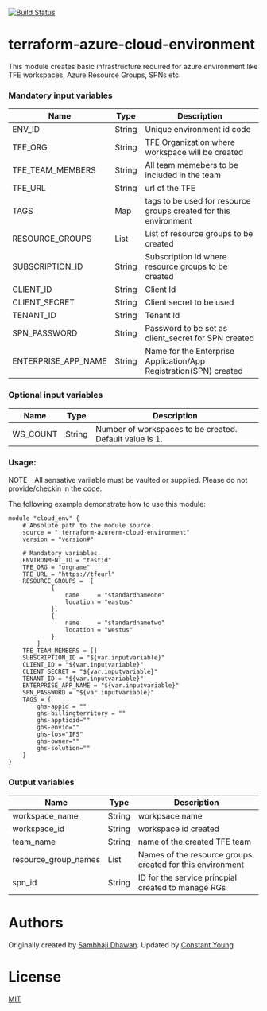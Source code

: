 [![Build Status](https://dev.azure.com/pwc-gx-nis/NextGen%20Cloud/_apis/build/status/NextGen-Create-App-Environment-CI?branchName=master)](https://dev.azure.com/pwc-gx-nis/NextGen%20Cloud/_build/latest?definitionId=10&branchName=master)
# terraform-azure-cloud-environment
This module creates basic infrastructure required for azure environment like TFE workspaces, Azure Resource Groups, SPNs etc.
### Mandatory input variables
| Name              | Type        | Description |
| ------------------| ----------- | -------------------------------------------------------------------------------------- | 
| ENV_ID | String | Unique environment id code|
| TFE_ORG        | String | TFE Organization where workspace will be created|
| TFE_TEAM_MEMBERS        | String | All team memebers to be included in the team|
| TFE_URL        | String | url of the TFE|
| TAGS        | Map | tags to be used for resource groups created for this environment|
| RESOURCE_GROUPS        | List | List of resource groups to be created|
| SUBSCRIPTION_ID        | String | Subscription Id where resource groups to be created |
| CLIENT_ID        | String | Client Id |
| CLIENT_SECRET        | String | Client secret to be used|
| TENANT_ID        | String | Tenant Id|
| SPN_PASSWORD | String | Password to be set as client_secret for SPN created |
| ENTERPRISE_APP_NAME | String | Name for the Enterprise Application/App Registration(SPN) created |

### Optional input variables
| Name              | Type        | Description |
| ------------------| ----------- | -------------------------------------------------------------------------------------- | 
| WS_COUNT | String | Number of workspaces to be created. Default value is 1. |


### Usage:
NOTE - All sensative varilable must be vaulted or supplied. Please do not provide/checkin in the code.

The following example demonstrate how to use this module:

```hcl
module "cloud_env" {
    # Absolute path to the module source.
    source = ".terraform-azurerm-cloud-environment"
    version = "version#"
    
    # Mandatory variables.
    ENVIRONMENT_ID = "testid"
    TFE_ORG = "orgname"
    TFE_URL = "https://tfeurl"
    RESOURCE_GROUPS =  [
            {
                name     = "standardnameone"
                location = "eastus"
            },
            {
                name     = "standardnametwo"
                location = "westus"
            }
        ]
    TFE_TEAM_MEMBERS = []
    SUBSCRIPTION_ID = "${var.inputvariable}"
    CLIENT_ID = "${var.inputvariable}"
    CLIENT_SECRET = "${var.inputvariable}"
    TENANT_ID = "${var.inputvariable}"
    ENTERPRISE_APP_NAME = "${var.inputvariable}"
    SPN_PASSWORD = "${var.inputvariable}"
    TAGS = {
        ghs-appid = ""
        ghs-billingterritory = ""
        ghs-apptioid=""
        ghs-envid=""
        ghs-los="IFS"
        ghs-owner=""
        ghs-solution=""
    }
}
```

### Output variables
| Name                      | Type    |  Description                                                        |
| ------------------------- | ------- | --------------------------------------------------------------------| 
| workspace_name | String  | workpsace name|
| workspace_id| String  | workspace id created|
| team_name| String  | name of the created TFE team |
| resource_group_names       | List  | Names of the resource groups created for this environment |
| spn_id       | String  | ID for the service princpial created to manage RGs |

# Authors
Originally created by [Sambhaji Dhawan](https://github.pwc.com/sambhaji-dhawan).
Updated by [Constant Young](https://github.pwc.com/constant-young)

# License

[MIT](LICENSE)
